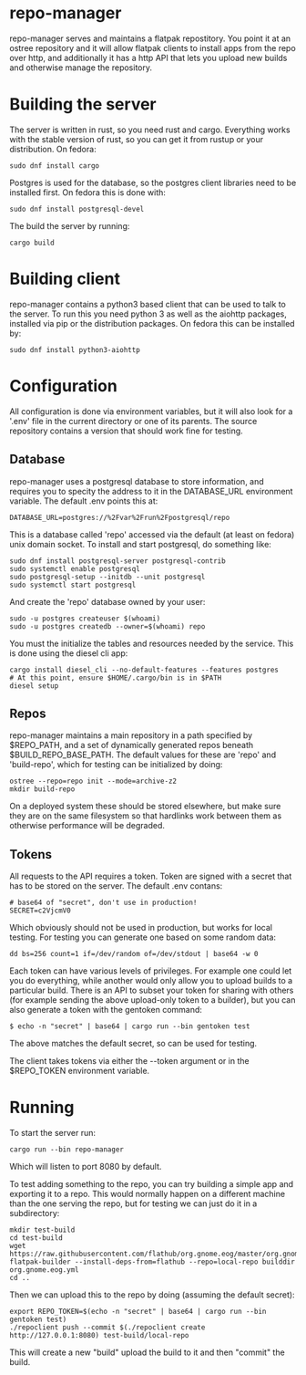 repo-manager
============

repo-manager serves and maintains a flatpak repostitory. You point it
at an ostree repository and it will allow flatpak clients to install
apps from the repo over http, and additionally it has a http API that
lets you upload new builds and otherwise manage the repository.

Building the server
===================

The server is written in rust, so you need rust and cargo. Everything
works with the stable version of rust, so you can get it from rustup
or your distribution. On fedora:

    sudo dnf install cargo

Postgres is used for the database, so the postgres client libraries
need to be installed first. On fedora this is done with:

    sudo dnf install postgresql-devel

The build the server by running:

    cargo build

Building client
==================

repo-manager contains a python3 based client that can be used
to talk to the server. To run this you need python 3 as
well as the aiohttp packages, installed via pip or the
distribution packages. On fedora this can be installed by:

    sudo dnf install python3-aiohttp

Configuration
=============

All configuration is done via environment variables, but it will
also look for a '.env' file in the current directory or one
of its parents. The source repository contains a version
that should work fine for testing.

Database
--------

repo-manager uses a postgresql database to store information, and
requires you to specity the address to it in the DATABASE_URL
environment variable. The default .env points this at:

    DATABASE_URL=postgres://%2Fvar%2Frun%2Fpostgresql/repo

This is a database called 'repo' accessed via the default (at
least on fedora) unix domain socket. To install and start
postgresql, do something like:

    sudo dnf install postgresql-server postgresql-contrib
    sudo systemctl enable postgresql
    sudo postgresql-setup --initdb --unit postgresql
    sudo systemctl start postgresql

And create the 'repo' database owned by your user:

    sudo -u postgres createuser $(whoami)
    sudo -u postgres createdb --owner=$(whoami) repo

You must the initialize the tables and resources needed
by the service. This is done using the diesel cli app:

    cargo install diesel_cli --no-default-features --features postgres
    # At this point, ensure $HOME/.cargo/bin is in $PATH
    diesel setup

Repos
-----

repo-manager maintains a main repository in a path specified by
$REPO_PATH, and a set of dynamically generated repos beneath
$BUILD_REPO_BASE_PATH.  The default values for these are 'repo' and
'build-repo', which for testing can be initialized by doing:

    ostree --repo=repo init --mode=archive-z2
    mkdir build-repo

On a deployed system these should be stored elsewhere, but make sure
they are on the same filesystem so that hardlinks work between them as
otherwise performance will be degraded.

Tokens
------

All requests to the API requires a token. Token are signed with a secret
that has to be stored on the server. The default .env contans:

    # base64 of "secret", don't use in production!
    SECRET=c2VjcmV0

Which obviously should not be used in production, but works for local
testing. For testing you can generate one based on some random data:

    dd bs=256 count=1 if=/dev/random of=/dev/stdout | base64 -w 0

Each token can have various levels of privileges. For example one
could let you do everything, while another would only allow you to
upload builds to a particular build. There is an API to subset
your token for sharing with others (for example sending the above
upload-only token to a builder), but you can also generate a
token with the gentoken command:

    $ echo -n "secret" | base64 | cargo run --bin gentoken test

The above matches the default secret, so can be used for testing.

The client takes tokens via either the --token argument or in the
$REPO_TOKEN environment variable.

Running
=======

To start the server run:

    cargo run --bin repo-manager

Which will listen to port 8080 by default.

To test adding something to the repo, you can try building a simple
app and exporting it to a repo. This would normally happen on a
different machine than the one serving the repo, but for testing
we can just do it in a subdirectory:

    mkdir test-build
    cd test-build
    wget https://raw.githubusercontent.com/flathub/org.gnome.eog/master/org.gnome.eog.yml
    flatpak-builder --install-deps-from=flathub --repo=local-repo builddir org.gnome.eog.yml
    cd ..

Then we can upload this to the repo by doing (assuming the default secret):

    export REPO_TOKEN=$(echo -n "secret" | base64 | cargo run --bin gentoken test)
    ./repoclient push --commit $(./repoclient create http://127.0.0.1:8080) test-build/local-repo

This will create a new "build" upload the build to it and then "commit" the build.

